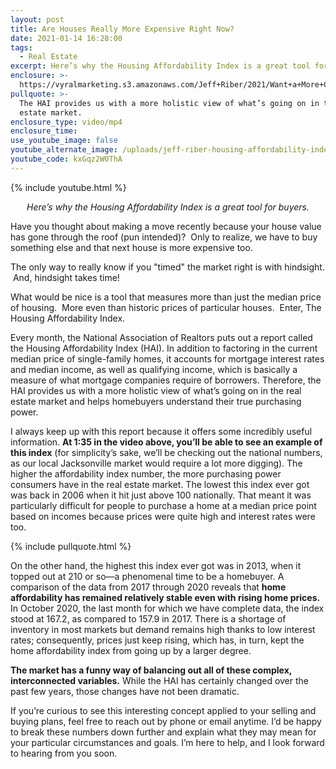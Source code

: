 ```yaml
---
layout: post
title: Are Houses Really More Expensive Right Now?
date: 2021-01-14 16:28:00
tags:
  - Real Estate
excerpt: Here’s why the Housing Affordability Index is a great tool for buyers.
enclosure: >-
  https://vyralmarketing.s3.amazonaws.com/Jeff+Riber/2021/Want+a+More+Comprehensive+Look+at+the+Market_.mp4
pullquote: >-
  The HAI provides us with a more holistic view of what’s going on in the real
  estate market.
enclosure_type: video/mp4
enclosure_time:
use_youtube_image: false
youtube_alternate_image: /uploads/jeff-riber-housing-affordability-index-yt1.jpg
youtube_code: kxGqz2W0ThA
---
```


{% include youtube.html %}

<p style="text-align: center;"><em>Here’s why the Housing Affordability Index is a great tool for buyers.</em></p>

Have you thought about making a move recently because your house value has gone through the roof (pun intended)? &nbsp;Only to realize, we have to buy something else and that next house is more expensive too. &nbsp;

The only way to really know if you "timed" the market right is with hindsight. &nbsp;And, hindsight takes time\!

What would be nice is a tool that measures more than just the median price of housing. &nbsp;More even than historic prices of particular houses. &nbsp;Enter, The Housing Affordability Index.

Every month, the National Association of Realtors puts out a report called the Housing Affordability Index (HAI). In addition to factoring in the current median price of single-family homes, it accounts for mortgage interest rates and median income, as well as qualifying income, which is basically a measure of what mortgage companies require of borrowers. Therefore, the HAI provides us with a more holistic view of what’s going on in the real estate market and helps homebuyers understand their true purchasing power.

I always keep up with this report because it offers some incredibly useful information. **At 1:35 in the video above, you’ll be able to see an example of this index** (for simplicity’s sake, we’ll be checking out the national numbers, as our local Jacksonville market would require a lot more digging). The higher the affordability index number, the more purchasing power consumers have in the real estate market. The lowest this index ever got was back in 2006 when it hit just above 100 nationally. That meant it was particularly difficult for people to purchase a home at a median price point based on incomes because prices were quite high and interest rates were too.

{% include pullquote.html %}

On the other hand, the highest this index ever got was in 2013, when it topped out at 210 or so—a phenomenal time to be a homebuyer. A comparison of the data from 2017 through 2020 reveals that **home affordability has remained relatively stable even with rising home prices.** In October 2020, the last month for which we have complete data, the index stood at 167.2, as compared to 157.9 in 2017. There is a shortage of inventory in most markets but demand remains high thanks to low interest rates; consequently, prices just keep rising, which has, in turn, kept the home affordability index from going up by a larger degree.

**The market has a funny way of balancing out all of these complex, interconnected variables.** While the HAI has certainly changed over the past few years, those changes have not been dramatic.

If you’re curious to see this interesting concept applied to your selling and buying plans, feel free to reach out by phone or email anytime. I’d be happy to break these numbers down further and explain what they may mean for your particular circumstances and goals. I’m here to help, and I look forward to hearing from you soon.

